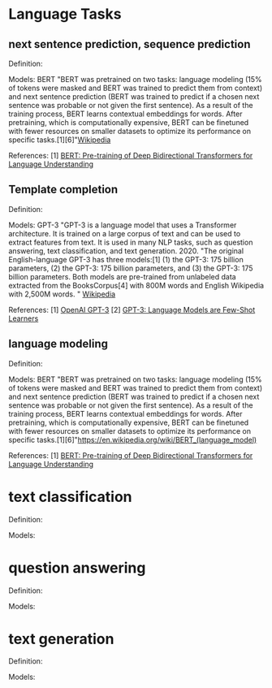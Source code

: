 # Language Tasks

## next sentence prediction, sequence prediction

Definition:

Models: BERT "BERT was pretrained on two tasks: language modeling (15% of tokens were masked and BERT was trained to predict them from context) and next sentence prediction (BERT was trained to predict if a chosen next sentence was probable or not given the first sentence). As a result of the training process, BERT learns contextual embeddings for words. After pretraining, which is computationally expensive, BERT can be finetuned with fewer resources on smaller datasets to optimize its performance on specific tasks.[1][6]"[Wikipedia](https://en.wikipedia.org/wiki/BERT_(language_model))

References: [1] [BERT: Pre-training of Deep Bidirectional Transformers for Language Understanding](https://arxiv.org/abs/1810.04805)

## Template completion

Definition:

Models: GPT-3 "GPT-3 is a language model that uses a Transformer architecture. It is trained on a large corpus of text and can be used to extract features from text. It is used in many NLP tasks, such as question answering, text classification, and text generation. 2020. "The original English-language GPT-3 has three models:[1] (1) the GPT-3: 175 billion parameters, (2) the GPT-3: 175 billion parameters, and (3) the GPT-3: 175 billion parameters. Both models are pre-trained from unlabeled data extracted from the BooksCorpus[4] with 800M words and English Wikipedia with 2,500M words. " [Wikipedia](https://en.wikipedia.org/wiki/GPT-3)

References: [1] [OpenAI GPT-3](https://openai.com/blog/gpt-3-apps/)
[2] [GPT-3: Language Models are Few-Shot Learners](https://arxiv.org/abs/2005.14165)

## language modeling

Definition:

Models: BERT "BERT was pretrained on two tasks: language modeling (15% of tokens were masked and BERT was trained to predict them from context) and next sentence prediction (BERT was trained to predict if a chosen next sentence was probable or not given the first sentence). As a result of the training process, BERT learns contextual embeddings for words. After pretraining, which is computationally expensive, BERT can be finetuned with fewer resources on smaller datasets to optimize its performance on specific tasks.[1][6]"https://en.wikipedia.org/wiki/BERT_(language_model)

References: [1] [BERT: Pre-training of Deep Bidirectional Transformers for Language Understanding](https://arxiv.org/abs/1810.04805)

# text classification

Definition:

Models: 

# question answering

Definition:

Models: 

# text generation

Definition:

Models:

